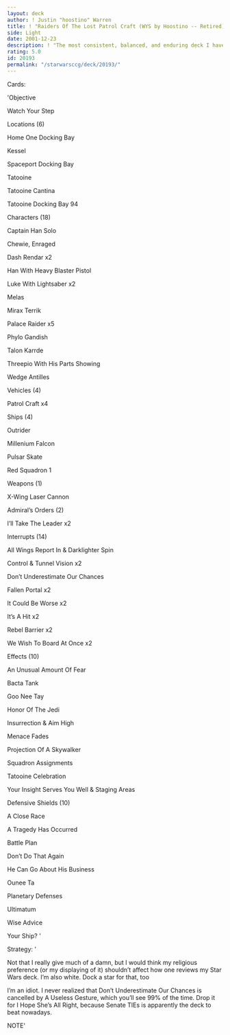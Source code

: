 ```yaml
---
layout: deck
author: ! Justin "hoostino" Warren
title: ! "Raiders Of The Lost Patrol Craft (WYS by Hoostino -- Retired)"
side: Light
date: 2001-12-23
description: ! "The most consistent, balanced, and enduring deck I have ever used. Period."
rating: 5.0
id: 20193
permalink: "/starwarsccg/deck/20193/"
---
```

Cards: 

'Objective 

Watch Your Step 


Locations (6) 

Home One Docking Bay 

Kessel 

Spaceport Docking Bay 

Tatooine 

Tatooine Cantina 

Tatooine Docking Bay 94 


Characters (18) 

Captain Han Solo 

Chewie, Enraged 

Dash Rendar x2 

Han With Heavy Blaster Pistol 

Luke With Lightsaber x2 

Melas 

Mirax Terrik 

Palace Raider x5 

Phylo Gandish 

Talon Karrde 

Threepio With His Parts Showing 

Wedge Antilles 


Vehicles (4) 

Patrol Craft x4 


Ships (4) 

Outrider 

Millenium Falcon 

Pulsar Skate 

Red Squadron 1 


Weapons (1) 

X-Wing Laser Cannon 


Admiral’s Orders (2) 

I’ll Take The Leader x2 


Interrupts (14) 

All Wings Report In & Darklighter Spin 

Control & Tunnel Vision x2 

Don’t Underestimate Our Chances 

Fallen Portal x2 

It Could Be Worse x2 

It’s A Hit x2 

Rebel Barrier x2 

We Wish To Board At Once x2 


Effects (10) 

An Unusual Amount Of Fear 

Bacta Tank 

Goo Nee Tay 

Honor Of The Jedi 

Insurrection & Aim High 

Menace Fades 

Projection Of A Skywalker 

Squadron Assignments 

Tatooine Celebration 

Your Insight Serves You Well & Staging Areas 


Defensive Shields (10) 

A Close Race 

A Tragedy Has Occurred 

Battle Plan 

Don’t Do That Again 

He Can Go About His Business 

Ounee Ta 

Planetary Defenses 

Ultimatum 

Wise Advice 

Your Ship?  '

Strategy: '

 
Not that I really give much of a damn, but I would think my religious preference (or my displaying of it) shouldn’t affect how one reviews my Star Wars deck. I’m also white. Dock a star for that, too


I’m an idiot. I never realized that Don’t Underestimate Our Chances is cancelled by A Useless Gesture, which you’ll see 99% of the time. Drop it for I Hope She’s All Right, because Senate TIEs is apparently the deck to beat nowadays.


NOTE'
